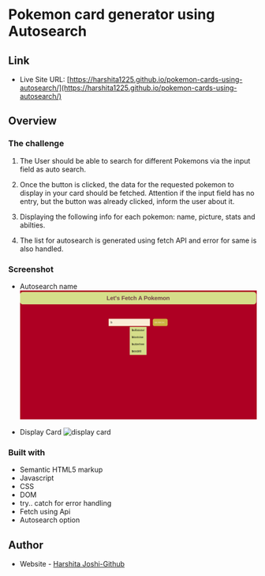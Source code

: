 # Pokemon card generator using Autosearch

## Link

- Live Site URL: [https://harshita1225.github.io/pokemon-cards-using-autosearch/](https://harshita1225.github.io/pokemon-cards-using-autosearch/)

## Overview

### The challenge

1. The User should be able to search for different Pokemons via the input field as auto search.

2. Once the button is clicked, the data for the requested pokemon to display in your card should be fetched. Attention if the input field has no entry, but the button was already clicked, inform the user about it.

3. Displaying the following info for each pokemon: name, picture, stats and abilties.

4. The list for autosearch is generated using fetch API and error for same is also handled.

### Screenshot

- Autosearch name
  ![autosearch](./img/Screenshot%20from%202022-10-18%2010-34-29.png)

- Display Card
  ![display card](.img/Screenshot%20from%202022-10-18%2010-35-16.png)

### Built with

- Semantic HTML5 markup
- Javascript
- CSS
- DOM
- try.. catch for error handling
- Fetch using Api
- Autosearch option

## Author

- Website - [Harshita Joshi-Github](https://github.com/harshita1225)
